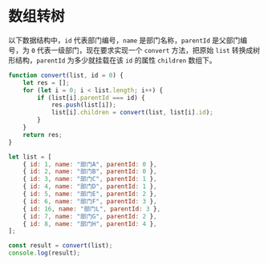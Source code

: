 # 数组转树

以下数据结构中，`id` 代表部门编号，`name` 是部门名称，`parentId` 是父部门编号，为 `0` 代表一级部门，现在要求实现一个 `convert` 方法，把原始 `list` 转换成树形结构，`parentId` 为多少就挂载在该 `id` 的属性 `children` 数组下。

```javascript
function convert(list, id = 0) {
    let res = [];
    for (let i = 0; i < list.length; i++) {
        if (list[i].parentId === id) {
            res.push(list[i]);
            list[i].children = convert(list, list[i].id);
        }
    }
    return res;
}

let list = [
    { id: 1, name: "部门A", parentId: 0 },
    { id: 2, name: "部门B", parentId: 0 },
    { id: 3, name: "部门C", parentId: 1 },
    { id: 4, name: "部门D", parentId: 1 },
    { id: 5, name: "部门E", parentId: 2 },
    { id: 6, name: "部门F", parentId: 3 },
    { id: 16, name: "部门L", parentId: 3 },
    { id: 7, name: "部门G", parentId: 2 },
    { id: 8, name: "部门H", parentId: 4 },
];

const result = convert(list);
console.log(result);
```
